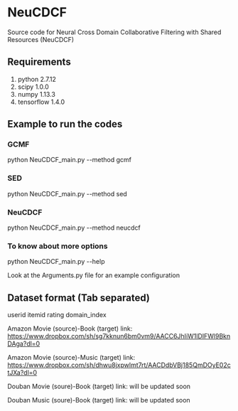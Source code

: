 # NeuCDCF
Source code for Neural Cross Domain Collaborative Filtering with Shared Resources (NeuCDCF)
## Requirements
1. python 2.7.12
2. scipy 1.0.0
3. numpy 1.13.3
4. tensorflow 1.4.0
## Example to run the codes
### GCMF
python NeuCDCF_main.py --method gcmf
### SED
python NeuCDCF_main.py --method sed
### NeuCDCF
python NeuCDCF_main.py --method neucdcf
### To know about more options
python NeuCDCF_main.py --help

Look at the Arguments.py file for an example configuration
## Dataset format (Tab separated)
userid  itemid  rating  domain_index

Amazon Movie (source)-Book (target)  link: https://www.dropbox.com/sh/sg7kknun6bm0vm9/AACC6JhIiW1lDIFWl9BknDAga?dl=0 

Amazon Movie (source)-Music (target) link: https://www.dropbox.com/sh/dhwu8jxpwlmt7rt/AACDdbVBj185QmDOyE02ctJXa?dl=0


Douban Movie (soure)-Book (target) link: will be updated soon

Douban Music (soure)-Book (target) link: will be updated soon
